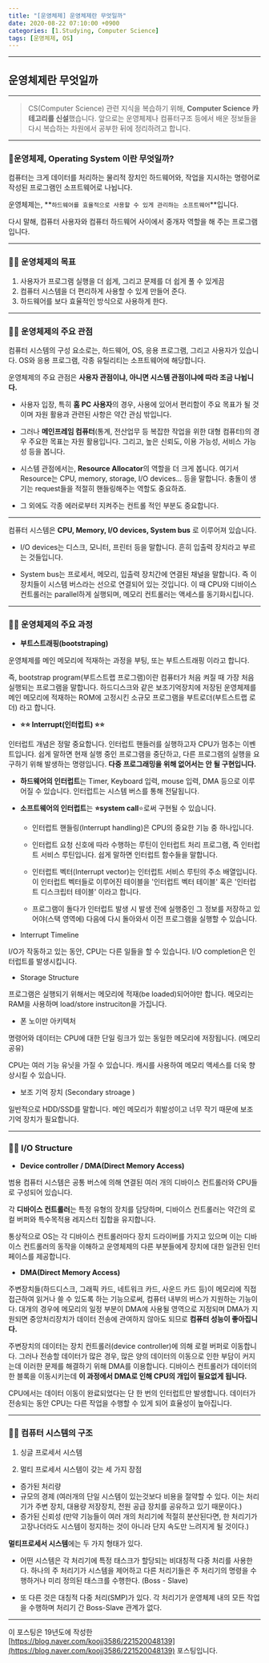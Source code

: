 ```yaml
---
title: "[운영체제] 운영체제란 무엇일까"
date: 2020-08-22 07:10:00 +0900
categories: [1.Studying, Computer Science]
tags: [운영체제, OS]
---
```




------

## **운영체제란 무엇일까**

------

> CS(Computer Science) 관련 지식을 복습하기 위해, **Computer Science 카테고리를 신설**했습니다. 앞으로는 운영체제나 컴퓨터구조 등에서 배운 정보들을 다시 복습하는 차원에서 공부한 뒤에 정리하려고 합니다.

------

### **📌운영체제, Operating System 이란 무엇일까?**

컴퓨터는 크게 데이터를 처리하는 물리적 장치인 하드웨어와, 작업을 지시하는 명령어로 작성된 프로그램인 소프트웨어로 나뉩니다.

운영체제는, **`하드웨어를 효율적으로 사용할 수 있게 관리하는 소프트웨어`**입니다.

다시 말해, 컴퓨터 사용자와 컴퓨터 하드웨어 사이에서 중개자 역할을 해 주는 프로그램입니다.

------

### 👨‍💻 **운영체제의 목표**

1. 사용자가 프로그램 실행을 더 쉽게, 그리고 문제를 더 쉽게 풀 수 있게끔
2. 컴퓨터 시스템을 더 편리하게 사용할 수 있게 만들어 준다.
3. 하드웨어를 보다 효율적인 방식으로 사용하게 한다.

------

### 👨‍💻 **운영체제의 주요 관점**

컴퓨터 시스템의 구성 요소로는, 하드웨어, OS, 응용 프로그램, 그리고 사용자가 있습니다. OS와 응용 프로그램, 각종 유틸리티는 소프트웨어에 해당합니다.

운영체제의 주요 관점은 **사용자 관점이냐, 아니면 시스템 관점이냐에 따라 조금 나뉩니다.**

* 사용자 입장, 특히 **홈 PC 사용자**의 경우, 사용에 있어서 편리함이 주요 목표가 될 것이며 자원 활용과 관련된 사항은 약간 관심 밖입니다.

* 그러나 **메인프레임 컴퓨터**(통계, 전산업무 등 복잡한 작업을 위한 대형 컴퓨터)의 경우 주요한 목표는 자원 활용입니다. 그리고, 높은 신뢰도, 이용 가능성, 서비스 가능성 등을 봅니다.

* 시스템 관점에서는, **Resource Allocator**의 역할을 더 크게 봅니다. 여기서 Resource는 CPU, memory, storage, I/O devices... 등을 말합니다. 충돌이 생기는 request들을 적절히 핸들링해주는 역할도 중요하죠.
* 그 외에도 각종 에러로부터 지켜주는 컨트롤 적인 부분도 중요합니다.

------

컴퓨터 시스템은 **CPU, Memory, I/O devices, System bus** 로 이루어져 있습니다.

* I/O devices는 디스크, 모니터, 프린터 등을 말합니다. 흔히 입출력 장치라고 부르는 것들입니다.

* System bus는 프로세서, 메모리, 입출력 장치간에 연결된 채널을 말합니다. 즉 이 장치들이 시스템 버스라는 선으로 연결되어 있는 것입니다. 이 때 CPU와 디바이스 컨트롤러는 parallel하게 실행되며, 메모리 컨트롤러는 액세스를 동기화시킵니다.

------

### 👨‍💻 **운영체제의 주요 과정**

* **부트스트래핑(bootstraping)**

운영체제를 메인 메모리에 적재하는 과정을 부팅, 또는 부트스트래핑 이라고 합니다.

즉, bootstrap program(부트스트랩 프로그램)이란 컴퓨터가 처음 켜질 때 가장 처음 실행되는 프로그램을 말합니다. 하드디스크와 같은 보조기억장치에 저장된 운영체제를 메인 메모리에 적재하는 ROM에 고정시킨 소규모 프로그램을 부트로더(부트스트랩 로더) 라고 합니다.

* **⭐⭐ Interrupt(인터럽트) ⭐⭐**

인터럽트 개념은 정말 중요합니다. 인터럽트 핸들러를 실행하고자 CPU가 멈추는 이벤트입니다. 쉽게 말하면 현재 실행 중인 프로그램을 중단하고, 다른 프로그램의 실행을 요구하기 위해 발생하는 명령입니다. **다중 프로그래밍을 위해 없어서는 안 될 구현입니다.**

* **하드웨어의 인터럽트**는 Timer, Keyboard 입력, mouse 입력, DMA 등으로 이루어질 수 있습니다. 인터럽트는 시스템 버스를 통해 전달됩니다.

* **소프트웨어의 인터럽트**는 **⭐system call**⭐로써 구현될 수 있습니다.
  * 인터럽트 핸들링(Interrupt handling)은 CPU의 중요한 기능 중 하나입니다.

  * 인터럽트 요청 신호에 따라 수행하는 루틴이 인터럽트 처리 프로그램, 즉 인터럽트 서비스 루틴입니다. 쉽게 말하면 인터럽트 함수들을 말합니다.

  * 인터럽트 벡터(Interrupt vector)는 인터럽트 서비스 루틴의 주소 배열입니다. 이 인터럽트 벡터들로 이루어진 테이블을 '인터럽트 벡터 테이블' 혹은 '인터럽트 디스크립터 테이블' 이라고 합니다.

  * 프로그램이 돌다가 인터럽트 발생 시 발생 전에 실행중인 그 정보를 저장하고 있어야(스택 영역에) 다음에 다시 돌아와서 이전 프로그램을 실행할 수 있습니다.

- Interrupt Timeline

I/O가 작동하고 있는 동안, CPU는 다른 일들을 할 수 있습니다. I/O completion은 인터럽트를 발생시킵니다.

- Storage Structure

프로그램은 실행되기 위해서는 메모리에 적재(be loaded)되어야만 합니다. 메모리는 RAM을 사용하며 load/store instruciton을 가집니다.

- 폰 노이만 아키텍처

명령어와 데이터는 CPU에 대한 단일 링크가 있는 동일한 메모리에 저장됩니다. (메모리 공유)

CPU는 여러 기능 유닛을 가질 수 있습니다. 캐시를 사용하여 메모리 액세스를 더욱 향상시킬 수 있습니다.

- 보조 기억 장치 (Secondary stroage )

일반적으로 HDD/SSD를 말합니다. 메인 메모리가 휘발성이고 너무 작기 때문에 보조 기억 장치가 필요합니다.

------

### 👨‍💻 **I/O Structure**

- **Device controller / DMA(Direct Memory Access)**

범용 컴퓨터 시스템은 공통 버스에 의해 연결된 여러 개의 디바이스 컨트롤러와 CPU들로 구성되어 있습니다.

각 **디바이스 컨트롤러**는 특정 유형의 장치를 담당하며, 디바이스 컨트롤러는 약간의 로컬 버퍼와 특수목적용 레지스터 집합을 유지합니다.

통상적으로 OS는 각 디바이스 컨트롤러마다 장치 드라이버를 가지고 있으며 이는 디바이스 컨트롤러의 동작을 이해하고 운영체제의 다른 부분들에게 장치에 대한 일관된 인터페이스를 제공합니다.

* **DMA(Direct Memory Access)**

주변장치들(하드디스크, 그래픽 카드, 네트워크 카드, 사운드 카드 등)이 메모리에 직접 접근하여 읽거나 쓸 수 있도록 하는 기능으로써,  컴퓨터 내부의 버스가 지원하는 기능이다. 대개의 경우에 메모리의 일정 부분이 DMA에 사용될 영역으로 지정되며 DMA가 지원되면 중앙처리장치가 데이터 전송에 관여하지 않아도 되므로 **컴퓨터 성능이 좋아집니다.**

주변장치의 데이터는 장치 컨트롤러(device controller)에 의해 로컬 버퍼로 이동합니다. 그러나 전송할 데이터가 많은 경우, 많은 양의 데이터의 이동으로 인한 부담이 커지는데 이러한 문제를 해결하기 위해 DMA를 이용합니다. 디바이스 컨트롤러가 데이터의 한 블록을 이동시키는데 **이 과정에서 DMA로 인해 CPU의 개입이 필요없게 됩니다.**

CPU에서는 데이터 이동이 완료되었다는 단 한 번의 인터럽트만 발생합니다. 데이터가 전송되는 동안 CPU는 다른 작업을 수행할 수 있게 되어 효율성이 높아집니다.

------

### 👨‍💻 **컴퓨터 시스템의 구조**

1) 싱글 프로세서 시스템

2) 멀티 프로세서 시스템이 갖는 세 가지 장점

* 증가된 처리량
* 규모의 경제 (여러개의 단일 시스템이 있는것보다 비용을 절약할 수 있다. 이는 처리기가 주변 장치, 대용량 저장장치, 전원 공급 장치를 공유하고 있기 때문이다.)
* 증가된 신뢰성 (만약 기능들이 여러 개의 처리기에 적절히 분산된다면,  한 처리기가 고장나더라도 시스템이 정지하는 것이 아니라 단지 속도만 느려지게 될 것이다.)

**멀티프로세서 시스템**에는 두 가지 형태가 있다.

* 어떤 시스템은 각 처리기에 특정 태스크가 할당되는 비대칭적 다중 처리를 사용한다. 하나의 주 처리기가 시스템을 제어하고 다른 처리기들은 주 처리기의 명령을 수행하거나 미리 정의된 태스크를 수행한다. (Boss - Slave)

* 또 다른 것은 대칭적 다중 처리(SMP)가 있다. 각 처리기가 운영체제 내의 모든 작업을 수행하며 처리기 간 Boss-Slave 관계가 없다.

------

이 포스팅은 19년도에 작성한 [https://blog.naver.com/koojj3586/221520048139](https://blog.naver.com/koojj3586/221520048139) 포스팅입니다.
